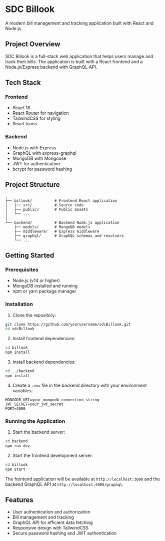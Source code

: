 # SDC Billook

A modern bill management and tracking application built with React and Node.js.

## Project Overview

SDC Billook is a full-stack web application that helps users manage and track their bills. The application is built with a React frontend and a Node.js/Express backend with GraphQL API.

## Tech Stack

### Frontend
- React 18
- React Router for navigation
- TailwindCSS for styling
- React Icons

### Backend
- Node.js with Express
- GraphQL with express-graphql
- MongoDB with Mongoose
- JWT for authentication
- bcrypt for password hashing

## Project Structure

```
.
├── billook/          # Frontend React application
│   ├── src/          # Source code
│   ├── public/       # Public assets
│   └── ...
│
└── backend/          # Backend Node.js application
    ├── models/       # MongoDB models
    ├── middleware/   # Express middleware
    ├── graphql/      # GraphQL schemas and resolvers
    └── ...
```

## Getting Started

### Prerequisites
- Node.js (v14 or higher)
- MongoDB installed and running
- npm or yarn package manager

### Installation

1. Clone the repository:
```bash
git clone https://github.com/yourusername/sdcBillook.git
cd sdcBillook
```

2. Install frontend dependencies:
```bash
cd billook
npm install
```

3. Install backend dependencies:
```bash
cd ../backend
npm install
```

4. Create a `.env` file in the backend directory with your environment variables:
```
MONGODB_URI=your_mongodb_connection_string
JWT_SECRET=your_jwt_secret
PORT=4000
```

### Running the Application

1. Start the backend server:
```bash
cd backend
npm run dev
```

2. Start the frontend development server:
```bash
cd billook
npm start
```

The frontend application will be available at `http://localhost:3000` and the backend GraphQL API at `http://localhost:4000/graphql`.

## Features

- User authentication and authorization
- Bill management and tracking
- GraphQL API for efficient data fetching
- Responsive design with TailwindCSS
- Secure password hashing and JWT authentication
